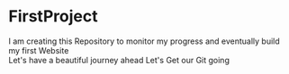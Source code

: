 # FirstProject
I am creating this Repository to  monitor my progress and eventually build my first Website  
Let's have a beautiful journey ahead
Let's Get our Git going